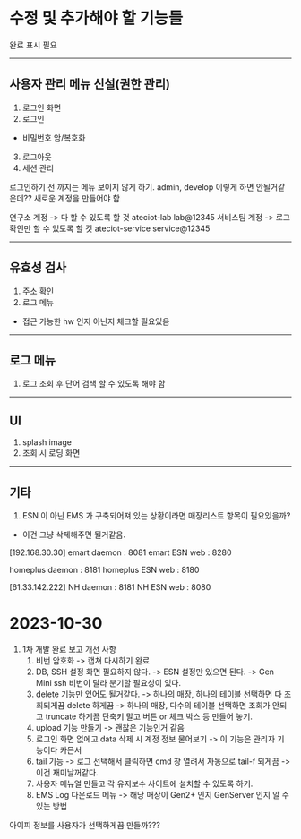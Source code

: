 ﻿
# 수정 및 추가해야 할 기능들 
완료 표시 필요
***
## 사용자 관리 메뉴 신설(권한 관리)
1. 로그인 화면
2. 로그인 
- 비밀번호 암/복호화
3. 로그아웃 
4. 세션 관리 

로그인하기 전 까지는 메뉴 보이지 않게 하기. 
admin, develop 이렇게 하면 안될거같은데??
새로운 계정을 만들어야 함

연구소 계정 -> 다 할 수 있도록 할 것 
ateciot-lab
lab@12345
서비스팀 계정 -> 로그 확인만 할 수 있도록 할 것 
ateciot-service
service@12345


***
## 유효성 검사 
1. 주소 확인 
2. 로그 메뉴 
- 접근 가능한 hw 인지 아닌지 체크할 필요있음
***
## 로그 메뉴 
1. 로그 조회 후 단어 검색 할 수 있도록 해야 함
***
## UI
1. splash image
2. 조회 시 로딩 화면
***
## 기타 
1. ESN 이 아닌 EMS 가 구축되어져 있는 상황이라면 매장리스트 항목이 필요있을까?
- 이건 그냥 삭제해주면 될거같음.


[192.168.30.30]
emart daemon : 8081
emart ESN web : 8280

homeplus daemon : 8181
homeplus ESN web : 8180

[61.33.142.222]
NH daemon : 8181
NH ESN web : 8080


# 2023-10-30 
1. 1차 개발 완료 보고 개선 사항 
   1. 비번 암호화 
	-> 캡쳐 다시하기 							완료 
   2. DB, SSH 설정 화면 필요하지 않다. 
	-> ESN 설정만 있으면 된다. 
	-> Gen Mini ssh 비번이 달라 분기할 필요성이 있다. 
   3. delete 기능만 있어도 될거같다. 
	-> 하나의 매장, 하나의 테이블 선택하면 다 조회되게끔 delete 하게끔 
	-> 하나의 매장, 다수의 테이블 선택하면 조회가 안되고 truncate 하게끔 
     단축키 말고 버튼 or 체크 박스 등 만들어 놓기. 
   4. upload 기능 만들기 
	-> 괜찮은 기능인거 같음 
   5. 로그인 화면 없에고 data 삭제 시 계정 정보 물어보기
	-> 이 기능은 관리자 기능이다 카믄서 
   6. tail 기능 
	-> 로그 선택해서 클릭하면 cmd 창 열려서 자동으로 tail-f 되게끔 
	-> 이건 재미날꺼같다. 
   7. 사용자 메뉴얼 만들고 각 유지보수 사이트에 설치할 수 있도록 하기. 
   8. EMS Log 다운로드 메뉴
	-> 해당 매장이 Gen2+ 인지 GenServer 인지 알 수 있는 방법



아이피 정보를 사용자가 선택하게끔 만들까??? 
